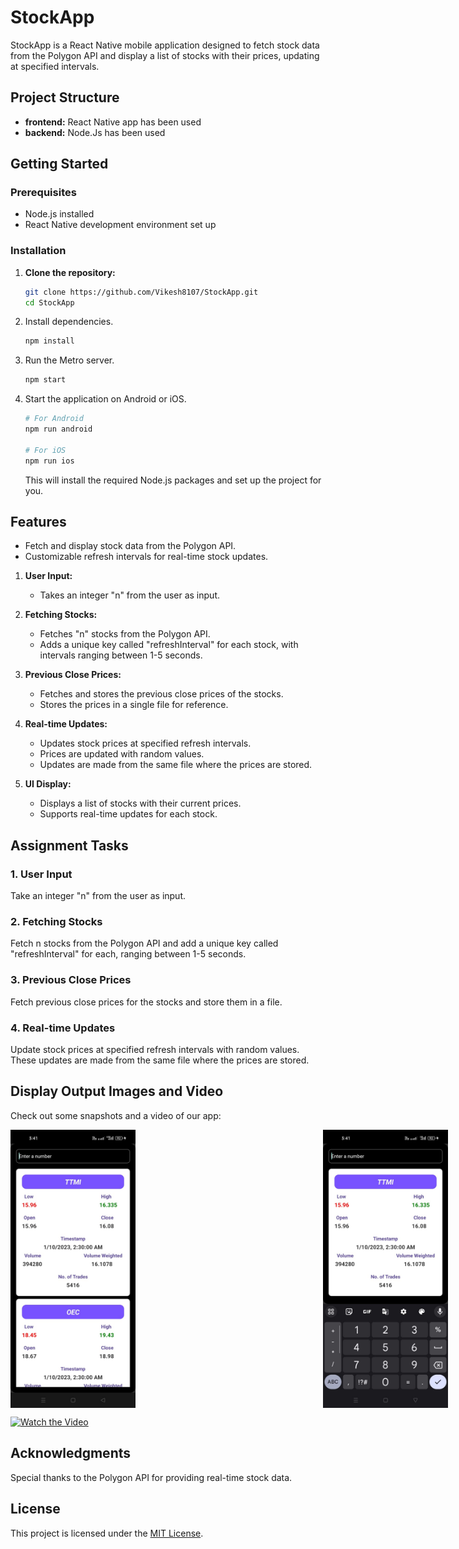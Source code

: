 # StockApp


StockApp is a React Native mobile application designed to fetch stock data from the Polygon API and display a list of stocks with their prices, updating at specified intervals.

## Project Structure

- **frontend:** React Native app has been used
- **backend:** Node.Js has been used

## Getting Started

### Prerequisites

- Node.js installed
- React Native development environment set up

### Installation

1. **Clone the repository:**

   ```bash
   git clone https://github.com/Vikesh8107/StockApp.git
   cd StockApp
   ```

2. Install dependencies.

   ```bash
   npm install
   ```

3. Run the Metro server.

   ```bash
   npm start
   ```

4. Start the application on Android or iOS.

   ```bash
   # For Android
   npm run android

   # For iOS
   npm run ios
   ```

   This will install the required Node.js packages and set up the project for you.

## Features

- Fetch and display stock data from the Polygon API.
- Customizable refresh intervals for real-time stock updates.


1. **User Input:**
   - Takes an integer "n" from the user as input.

2. **Fetching Stocks:**
   - Fetches "n" stocks from the Polygon API.
   - Adds a unique key called "refreshInterval" for each stock, with intervals ranging between 1-5 seconds.

3. **Previous Close Prices:**
   - Fetches and stores the previous close prices of the stocks.
   - Stores the prices in a single file for reference.

4. **Real-time Updates:**
   - Updates stock prices at specified refresh intervals.
   - Prices are updated with random values.
   - Updates are made from the same file where the prices are stored.

5. **UI Display:**
   - Displays a list of stocks with their current prices.
   - Supports real-time updates for each stock.


## Assignment Tasks

### 1. User Input

Take an integer "n" from the user as input.

### 2. Fetching Stocks

Fetch n stocks from the Polygon API and add a unique key called "refreshInterval" for each, ranging between 1-5 seconds.

### 3. Previous Close Prices

Fetch previous close prices for the stocks and store them in a file.

### 4. Real-time Updates

Update stock prices at specified refresh intervals with random values. These updates are made from the same file where the prices are stored.

## Display Output Images and Video

Check out some snapshots and a video of our app:

<div style="display: flex; gap: 300px;">
    <img src="/OutPut/Image1.jpeg" alt="Stock Image 1" width="200"/>
    <img src="/OutPut/Image2.jpeg" alt="Stock Image 2" width="200"/>
    <img src="/OutPut/Image3.jpeg" alt="Stock Image 3" width="200"/>
    <img src="/OutPut/Image4.jpeg" alt="Stock Image 4" width="200"/>
    <center><img src="/OutPut/VideoPreview.gif" alt="Watch the Video Preview" width="200" style="margin-left: 90px; margin-right: 20px;"></center>
</div>

[![Watch the Video](https://img.shields.io/badge/Watch%20the%20Video-Click%20Here-orange)](/OutPut/Video.mp4)



## Acknowledgments

Special thanks to the Polygon API for providing real-time stock data.

## License

This project is licensed under the [MIT License](LICENSE).
